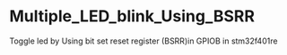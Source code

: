 # Multiple_LED_blink_Using_BSRR
Toggle led by Using bit set reset register (BSRR)in GPIOB in stm32f401re 
